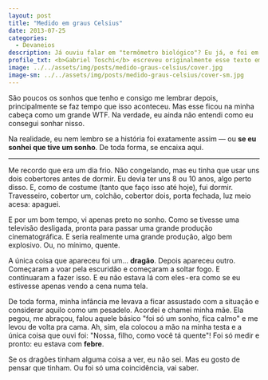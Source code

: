 ```yaml
---
layout: post
title: "Medido em graus Celsius"
date: 2013-07-25
categories:
  - Devaneios
description: Já ouviu falar em "termômetro biológico"? Eu já, e foi em um sonho.
profile_txt: <b>Gabriel Toschi</b> escreveu originalmente esse texto em 2013, no auge dos seus 15 aninhos. Por mais que o sonho nunca tenha saído de sua memória e configure um dos momentos mais estranhos de sua infância, o real motivo dele estar aqui era ter algo para testar o layout do blog.
image: ../../assets/img/posts/medido-graus-celsius/cover.jpg
image-sm: ../../assets/img/posts/medido-graus-celsius/cover-sm.jpg
---
```


São poucos os sonhos que tenho e consigo me lembrar depois, principalmente se faz tempo que isso aconteceu. Mas esse ficou na minha cabeça como um grande WTF. Na verdade, eu ainda não entendi como eu consegui sonhar nisso.

Na realidade, eu nem lembro se a história foi exatamente assim — ou **se eu sonhei que tive um sonho**. De toda forma, se encaixa aqui.

---

Me recordo que era um dia frio. Não congelando, mas eu tinha que usar uns dois cobertores antes de dormir. Eu devia ter uns 8 ou 10 anos, algo perto disso. E, como de costume (tanto que faço isso até hoje), fui dormir. Travesseiro, cobertor um, colchão, cobertor dois, porta fechada, luz meio acesa: apaguei.

E por um bom tempo, vi apenas preto no sonho. Como se tivesse uma televisão desligada, pronta para passar uma grande produção cinematográfica. E seria realmente uma grande produção, algo bem explosivo. Ou, no mínimo, quente.

A única coisa que apareceu foi um… **dragão**. Depois apareceu outro. Começaram a voar pela escuridão e começaram a soltar fogo. E continuaram a fazer isso. E eu não estava lá com eles - era como se eu estivesse apenas vendo a cena numa tela.

De toda forma, minha infância me levava a ficar assustado com a situação e considerar aquilo como um pesadelo. Acordei e chamei minha mãe. Ela pegou, me abraçou, falou aquele básico "foi só um sonho, fica calmo" e me levou de volta pra cama. Ah, sim, ela colocou a mão na minha testa e a única coisa que ouvi foi: "Nossa, filho, como você tá quente"!
Foi só medir e pronto: eu estava com **febre**.

Se os dragões tinham alguma coisa a ver, eu não sei. Mas eu gosto de pensar que tinham. Ou foi só uma coincidência, vai saber.
